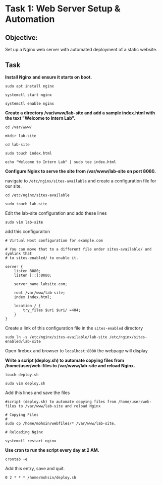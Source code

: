 
# Task 1: Web Server Setup & Automation  

## Objective:

Set up a Nginx web server with automated deployment of a static website.

## Task

**Install Nginx and ensure it starts on boot.**

```
sudo apt install nginx
```

```
systemctl start nginx
```

```
systemctl enable nginx
```

**Create a directory /var/www/lab-site and add a sample index.html with the text "Welcome to Intern Lab".**

```
cd /var/www/
```

```
mkdir lab-site
```

```
cd lab-site
```

```
sudo touch index.html
```

```
echo "Welcome to Intern Lab" | sudo tee index.html
``` 

**Configure Nginx to serve the site from /var/www/lab-site on port 8080.**

navigate to `/etc/nginx/sites-available` and create a configuration file for our site.

```
cd /etc/nginx/sites-available
```

```
sudo touch lab-site
```

Edit the lab-site configuration and add these lines

```
sudo vim lab-site
```

add this configuraiton

```
# Virtual Host configuration for example.com

# You can move that to a different file under sites-available/ and symlink that
# to sites-enabled/ to enable it.

server {
	listen 8080;
	listen [::]:8080;

	server_name labsite.com;

	root /var/www/lab-site;
	index index.html;

	location / {
		try_files $uri $uri/ =404;
	}
}
```

Create a link of this configuration file in the `sites-enabled` directory

```
sudo ln -s /etc/nginx/sites-available/lab-site /etc/nginx/sites-enabled/lab-site
```

Open firebox and browser to `localhost:8080` the webpage will display

**Write a script (deploy.sh) to automate copying files from /home/user/web-files to /var/www/lab-site and reload Nginx.**

```
touch deploy.sh
```

```
sudo vim deploy.sh
```

Add this lines and save the files

```
#script (deploy.sh) to automate copying files from /home/user/web-files to /var/www/lab-site and reload Nginx

# Copying Files
#
sudo cp /home/mohsin/webfiles/* /var/www/lab-site.

# Reloading Nginx

systemctl restart nginx

```

**Use cron to run the script every day at 2 AM.**

```
crontab -e
```

Add this entry, save and quit.

```
0 2 * * * /home/mohsin/deploy.sh
```






